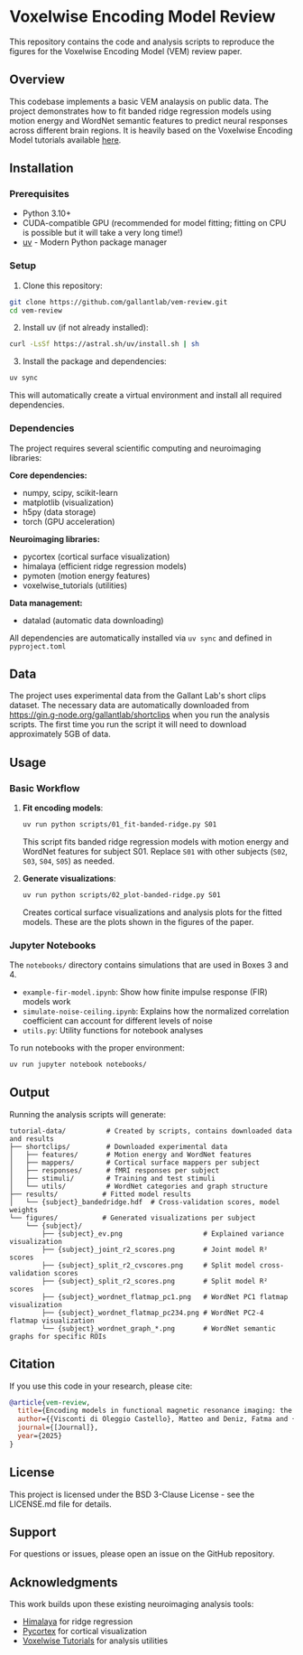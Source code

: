 # Voxelwise Encoding Model Review

This repository contains the code and analysis scripts to reproduce the figures for the Voxelwise Encoding Model (VEM) review paper.

## Overview

This codebase implements a basic VEM analaysis on public data. The project demonstrates how to fit banded ridge regression models using motion energy and WordNet semantic features to predict neural responses across different brain regions. It is heavily based on the Voxelwise Encoding Model tutorials available [here](https://gallantlab.org/voxelwise_tutorials/).

## Installation

### Prerequisites

- Python 3.10+
- CUDA-compatible GPU (recommended for model fitting; fitting on CPU is possible but it will take a very long time!)
- [uv](https://docs.astral.sh/uv/) - Modern Python package manager

### Setup

1. Clone this repository:
```bash
git clone https://github.com/gallantlab/vem-review.git
cd vem-review
```

2. Install uv (if not already installed):
```bash
curl -LsSf https://astral.sh/uv/install.sh | sh
```

3. Install the package and dependencies:
```bash
uv sync
```

This will automatically create a virtual environment and install all required dependencies.

### Dependencies

The project requires several scientific computing and neuroimaging libraries:

**Core dependencies:**
- numpy, scipy, scikit-learn
- matplotlib (visualization)
- h5py (data storage)
- torch (GPU acceleration)

**Neuroimaging libraries:**
- pycortex (cortical surface visualization)
- himalaya (efficient ridge regression models)
- pymoten (motion energy features)
- voxelwise_tutorials (utilities)

**Data management:**
- datalad (automatic data downloading)

All dependencies are automatically installed via `uv sync` and defined in `pyproject.toml`

## Data

The project uses experimental data from the Gallant Lab's short clips dataset.
The necessary data are automatically downloaded from https://gin.g-node.org/gallantlab/shortclips when you run the analysis scripts.
The first time you run the script it will need to download approximately 5GB of data. 

## Usage

### Basic Workflow

1. **Fit encoding models**:
   ```bash
   uv run python scripts/01_fit-banded-ridge.py S01
   ```
   This script fits banded ridge regression models with motion energy and WordNet features for subject S01. Replace `S01` with other subjects (`S02`, `S03`, `S04`, `S05`) as needed.

2. **Generate visualizations**:
   ```bash
   uv run python scripts/02_plot-banded-ridge.py S01
   ```
   Creates cortical surface visualizations and analysis plots for the fitted models. These are the plots shown in the figures of the paper.

### Jupyter Notebooks

The `notebooks/` directory contains simulations that are used in Boxes 3 and 4.

- `example-fir-model.ipynb`: Show how finite impulse response (FIR) models work
- `simulate-noise-ceiling.ipynb`: Explains how the normalized correlation coefficient can account for different levels of noise
- `utils.py`: Utility functions for notebook analyses

To run notebooks with the proper environment:
```bash
uv run jupyter notebook notebooks/
```

## Output

Running the analysis scripts will generate:

```
tutorial-data/          # Created by scripts, contains downloaded data and results
├── shortclips/         # Downloaded experimental data
│   ├── features/       # Motion energy and WordNet features
│   ├── mappers/        # Cortical surface mappers per subject
│   ├── responses/      # fMRI responses per subject
│   ├── stimuli/        # Training and test stimuli
│   └── utils/          # WordNet categories and graph structure
├── results/           # Fitted model results
│   └── {subject}_bandedridge.hdf  # Cross-validation scores, model weights
└── figures/           # Generated visualizations per subject
    └── {subject}/
        ├── {subject}_ev.png                    # Explained variance visualization
        ├── {subject}_joint_r2_scores.png       # Joint model R² scores
        ├── {subject}_split_r2_cvscores.png     # Split model cross-validation scores
        ├── {subject}_split_r2_scores.png       # Split model R² scores
        ├── {subject}_wordnet_flatmap_pc1.png   # WordNet PC1 flatmap visualization
        ├── {subject}_wordnet_flatmap_pc234.png # WordNet PC2-4 flatmap visualization
        └── {subject}_wordnet_graph_*.png       # WordNet semantic graphs for specific ROIs
```

## Citation

If you use this code in your research, please cite:

```bibtex
@article{vem-review,
  title={Encoding models in functional magnetic resonance imaging: the Voxelwise Encoding Model framework},
  author={{Visconti di Oleggio Castello}, Matteo and Deniz, Fatma and {Dupré la Tour}, Tom and Gallant, Jack L.},
  journal={[Journal]},
  year={2025}
}
```

## License

This project is licensed under the BSD 3-Clause License - see the LICENSE.md file for details.

## Support

For questions or issues, please open an issue on the GitHub repository.

## Acknowledgments

This work builds upon these existing neuroimaging analysis tools:
- [Himalaya](https://github.com/gallantlab/himalaya) for ridge regression
- [Pycortex](https://github.com/gallantlab/pycortex) for cortical visualization
- [Voxelwise Tutorials](https://github.com/gallantlab/voxelwise_tutorials) for analysis utilities
